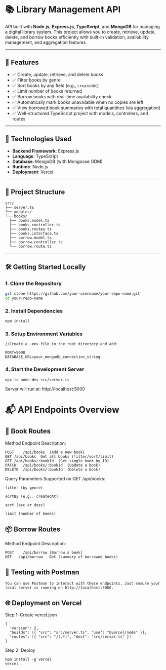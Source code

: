 # 📚 Library Management API

API built with **Node.js**, **Express.js**, **TypeScript**, and **MongoDB** for managing a digital library system. This project allows you to create, retrieve, update, delete, and borrow books efficiently with built-in validation, availability management, and aggregation features.

---

## 🔧 Features

- ✅ Create, update, retrieve, and delete books
- ✅ Filter books by genre
- ✅ Sort books by any field (e.g., `createdAt`)
- ✅ Limit number of books returned
- ✅ Borrow books with real-time availability check
- ✅ Automatically mark books unavailable when no copies are left
- ✅ View borrowed book summaries with total quantities (via aggregation)
- ✅ Well-structured TypeScript project with models, controllers, and routes

---

## 🚀 Technologies Used

- **Backend Framework**: Express.js
- **Language**: TypeScript
- **Database**: MongoDB (with Mongoose ODM)
- **Runtime**: Node.js
- **Deployment**: Vercel

---

## 📁 Project Structure
```
src/
├── server.ts
└── modules/
└── books/
  ├── books.model.ts
  ├── books.controller.ts
  ├── books.routes.ts
  ├── books.interface.ts
  ├── borrow.model.ts
  ├── borrow.controller.ts
  └── borrow.route.ts
```


---

## 🛠️ Getting Started Locally

### 1. Clone the Repository

```bash
git clone https://github.com/your-username/your-repo-name.git
cd your-repo-name
```

### 2. Install Dependencies
```bash
npm install
```
### 3. Setup Environment Variables
```
//Create a .env file in the root directory and add:

PORT=5000
DATABASE_URL=your_mongodb_connection_string
```
### 4. Start the Development Server
```
npx ts-node-dev src/server.ts
```
Server will run at: http://localhost:5000



# 📬 API Endpoints Overview
## 📖 Book Routes
Method	Endpoint	Description:
```
POST	/api/books	(Add a new book)
GET	/api/books	Get all books (filter/sort/limit)
GET	/api/books/:bookId	(Get single book by ID)
PATCH	/api/books/:bookId	(Update a book)
DELETE	/api/books/:bookId	(Delete a book)
```
Query Parameters Supported on GET /api/books:

```
filter (by genre)

sortBy (e.g., createdAt)

sort (asc or desc)

limit (number of books)
```

## 📦 Borrow Routes
Method	Endpoint	Description:
```
POST	/api/borrow	(Borrow a book)
GET	  /api/borrow	Get (summary of borrowed books)
```

## 🧪 Testing with Postman
```
You can use Postman to interact with these endpoints. Just ensure your local server is running on http://localhost:5000.
```
## 🌐 Deployment on Vercel
Step 1: Create vercel.json
```
{
  "version": 2,
  "builds": [{ "src": "src/server.ts", "use": "@vercel/node" }],
  "routes": [{ "src": "/(.*)", "dest": "src/server.ts" }]
}
```
Step 2: Deploy
```
npm install -g vercel
vercel
```
